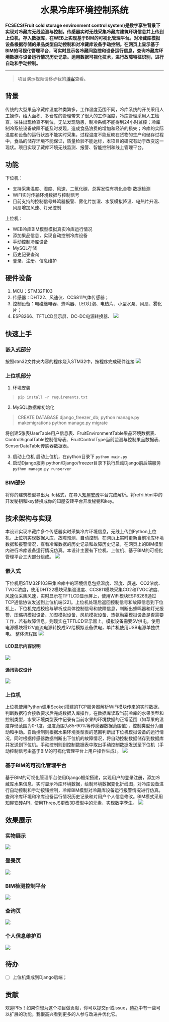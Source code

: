 <div align="center">
<h1>水果冷库环境控制系统</h1>
</div>
<strong>FCSECS(Fruit cold storage environment control system)是数字孪生背景下实现对冷藏库无线监测与控制。传感器实时无线采集冷藏库建筑环境信息并上传到上位机，存入数据库，在WEB上实现基于BIM的可视化管理平台。对冷藏库模拟设备根据存储的果品类型自动控制和对冷藏库设备手动控制。在网页上显示基于BIM的可视化管理平台，可实时显示各冷藏间监控和设备运行信息，查询冷藏库环境数据与设备运行情况历史记录。运用数据可视化技术，进行故障特征识别，进行自动和手动控制。</strong>

<hr>

> 项目演示视频请移步我的[博客](https://mileschen.cn/2021/06/10/%E6%B0%B4%E6%9E%9C%E5%86%B7%E5%BA%93%E7%8E%AF%E5%A2%83%E6%8E%A7%E5%88%B6%E7%B3%BB%E7%BB%9F/)查看。

## 背景
传统的大型果品冷藏库温度种类繁多，工作温度范围不同，冷库系统的开关采用人工操作，给大面积、多仓库的管理带来了很大的工作强度，冷库管理采用人工检查，往往出现检查不到位，无法发现隐患，制冷系统不能得到24小时监控；冷库制冷系统设备故障不能及时发现，造成食品浪费的增加和经济的损失；冷库的实际温度和设备的运行状态不能实时采集，过程温度不能反映在货物的生产和储存过程中，食品的储存环境不能保证，质量检验不能达标，本项目的研究有助于改变这一现状。项目实现了藏库环境无线监测、报警、智能控制和线上管理平台。

## 功能
下位机：
- 支持采集温度、湿度、风速、二氧化碳、总挥发性有机化合物 数据检测
- WIFI实时传输环境数据与控制信号
- 目前支持的控制信号蜂鸣器报警、雾化片加湿、水泵模拟降温、电热片升温、风扇增加风速、灯光控制

上位机：
- WEB冷库BIM模型模拟真实冷库运行情况
- 添加果品信息，实现自动控制冷库设备
- 手动控制冷库设备
- MySQL存储
- 历史记录查询
- 登录、注册、信息维护


## 硬件设备
1. MCU：STM32F103
2. 传感器：DHT22、风速仪、CCS811气体传感器；
3. 控制设备：电磁继电器、蜂鸣器、LED灯泡、电热片、小型水泵、风扇、雾化片；
4. ESP8266、TFTLCD显示屏、DC-DC电源转换器、
![](img/20230618203646.png)



## 快速上手

### 嵌入式部分
按照stm32文件夹内容的程序烧入STM32中，按程序完成硬件连接
![](img/20230618220148.png)

### 上位机部分
1. 环境安装
> `pip install -r requirements.txt`

2. MySQL数据库初始化
> CREATE DATABASE django_freezer_db;
> python manage.py makemigrations
> python manage.py migrate

将创建5张表UserTable用户信息表、FruitEnvironmentTable果品环境数据表、ControlSignalTable控制信号表、FruitControlType当前监测与控制果品数据表、SensorDataTable传感器数据表。

3. 启动上位机
启动上位机，在python目录下
`python main.py`
4. 启动Django服务
python/Django/freezer目录下执行启动Django前后端服务
`python manage.py runserver`

### BIM部分
将你的建筑模型导出为.ifc格式，在导入[知屋安砖](https://platform.zhuanspace.com/)平台完成解析。将refri.html中的开发秘钥和key替换成你的知屋安砖平台开发秘钥和key。

## 技术架构与实现
本设计实现冷藏库多个传感器实时采集冷库环境信息，无线上传到Python上位机，上位机实现数据入库、故障预测、自动控制，在网页上实时更新当前冷库环境数据和报警情况，查看冷库数据的历史记录和故障历史记录，在网页上的BIM模型内进行冷库设备运行情况仿真。本设计主要有下位机、上位机、基于BIM的可视化管理平台三大部分组成。
![](img/20230618204828.png)
### 嵌入式
下位机用STM32F103采集冷库中的环境信息包括温度、湿度、风速、CO2浓度、TVOC浓度，使用DHT22模块采集温湿度、CCS811模块采集CO2和TVOC浓度、风速仪采集风速，实时显示在TFTLCD显示屏上，使用WiFi模块ESP8266通过TCP通信协议发送到上位机端[22]。上位机处理后返回控制信号和故障信息到下位机上，下位机完成校检与解析成具体控制信号和故障信息，判断出蜂鸣器和灯光报警、压缩机模拟设备、加湿模拟设备、风机模拟设备、热氨融霜模拟设备是否需要工作，若有故障信息，则现实在TFTLCD显示器上。模拟设备需要5V供电，使用电源模块将12V直流电源转换成5V给模拟设备供电，单片机使用USB电源单独供电。
整体流程图
![](img/20230618222922.png)

#### LCD显示内容说明
![](img/20230618223238.png)
#### 通讯协议设计
![](img/20230618223057.png)

### 上位机
上位机使用Python调用Scoket搭建的TCP服务器解析WiFi模块传来的实时数据，判断数据符合接收要求后完成数据入库操作，在数据库读取当前冷库的水果类型和控制类型，水果环境类型表中记录有当前水果的环境数据的正常范围（如苹果的温度存储范围为0-1度，湿度范围为85-90%等传感器数据范围值），控制类型分为自动和手动。自动控制则根据水果环境类型表的范围判断出下位机模拟设备的运行情况，同时根据传感器数据判断出下位机的故障情况，将自动控制数据储存到数据库并发送到下位机。手动控制则到控制数据表中取出手动控制数据发送至下位机（手动控制信号由基于BIM的可视化管理平台上用户操作生成）。
![](img/20230618223417.png)

### 基于BIM的可视化管理平台
基于BIM的可视化管理平台使用Django框架搭建，实现用户的登录注册，添加冷藏库水果信息、实时显示冷库环境数据，绘制环境数据变化折线图，对冷库设备进行自动控制和手动按钮控制，冷库BIM模型对冷藏库设备运行报警情况进行仿真。查询冷库环境和冷库设备运行情况历史记录和对用户个人信息修改。BIM模式采用[知屋安砖](https://platform.zhuanspace.com/)API，使用ThreeJS更改3D模型中的元素，实现数字孪生。
![](img/20230618223455.png)

## 效果展示

### 实物展示
![](img/20230618224059.png)

### 登录页
![](img/20230618224142.png)

### BIM检测控制平台
![](img/20230618224226.png)

### 查询页
![](img/20230619141008.png)

### 个人信息维护页
![](img/20230619141052.png)

## 待办
- [ ] 上位机集成到Django后端；

## 贡献
欢迎PRs！如果你想为这个项目做贡献，你可以提交pr或issue，[待办](#待办)中有一些可以扩展的功能。我很高兴看到更多的人参与改进并优化它。
